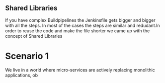 ## Shared Libraries

If you have  complex Buildpipelines the Jenkinsfile gets bigger and bigger with all the steps. In most of the cases the steps are similar and redudant.In order to reuse the code and make the file shorter we came up with the concept of Shared Libraries

# Scenario 1

We live in a world where micro-services are actively replacing monolithic applications, ob